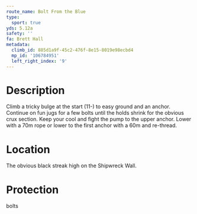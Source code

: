 ```yaml
---
route_name: Bolt From the Blue
type:
  sport: true
yds: 5.12a
safety: ''
fa: Brett Hall
metadata:
  climb_id: 885d1a9f-45c2-476f-8e15-8019e98ecbd4
  mp_id: '106784951'
  left_right_index: '9'
---
```

# Description
Climb a tricky bulge at the start (11-) to easy ground and an anchor.  Continue on fun jugs for a few bolts until the holds shrink for the obvious crux section.  Keep your cool and fight the pump to the upper anchor. Lower with a 70m rope or lower to the first anchor with a 60m and re-thread.

# Location
The obvious black streak high on the Shipwreck Wall.

# Protection
bolts
